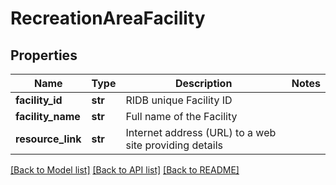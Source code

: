 # RecreationAreaFacility

## Properties
Name | Type | Description | Notes
------------ | ------------- | ------------- | -------------
**facility_id** | **str** | RIDB unique Facility ID | 
**facility_name** | **str** | Full name of the Facility | 
**resource_link** | **str** | Internet address (URL) to a web site providing details | 

[[Back to Model list]](../README.md#documentation-for-models) [[Back to API list]](../README.md#documentation-for-api-endpoints) [[Back to README]](../README.md)

